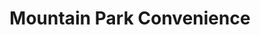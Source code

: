---
title: "Mountain Park Convenience"
url: /lake-oswego/mountain-park-convenience/
shop: Lebensmittel
---